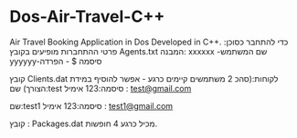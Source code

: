 # Dos-Air-Travel-C++
Air Travel Booking Application in Dos Developed in C++.
כדי להתחבר כסוכן:
פרטי ההתחברות מופיעים בקובץ Agents.txt
המבנה:
xxxxxx -שם המשתמש
yyyyyy-סיסמה
$ - הפרדה



קובץ Clients.dat
לקוחות:(סהכ 2 משתמשים קיימים כרגע - אפשר להוסיף במידת הצורך)
שם:test
סיסמה:123
אימיל : test@gmail.com

שם:test1
סיסמה:123
אימיל : test1@gmail.com

קובץ : Packages.dat
מכיל כרגע 4 חופשות.
